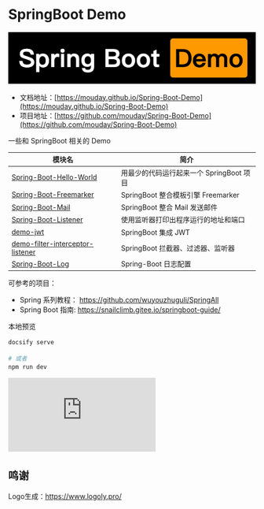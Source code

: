 # SpringBoot Demo
![](logo.png)

- 文档地址：[https://mouday.github.io/Spring-Boot-Demo](https://mouday.github.io/Spring-Boot-Demo)
- 项目地址：[https://github.com/mouday/Spring-Boot-Demo](https://github.com/mouday/Spring-Boot-Demo)

一些和 SpringBoot 相关的 Demo

| 模块名                                                                         | 简介                                     |
| ------------------------------------------------------------------------------ | ---------------------------------------- |
| [Spring-Boot-Hello-World](Spring-Boot-Hello-World/README.md)                   | 用最少的代码运行起来一个 SpringBoot 项目 |
| [Spring-Boot-Freemarker](Spring-Boot-Freemarker/README.md)                     | SpringBoot 整合模板引擎 Freemarker       |
| [Spring-Boot-Mail](Spring-Boot-Mail/README.md)                                 | SpringBoot 整合 Mail 发送邮件            |
| [Spring-Boot-Listener](Spring-Boot-Listener/README.md)                         | 使用监听器打印出程序运行的地址和端口     |
| [demo-jwt](demo-jwt/README.md)                                                 | SpringBoot 集成 JWT                      |
| [demo-filter-interceptor-listener](demo-filter-interceptor-listener/README.md) | SpringBoot 拦截器、过滤器、监听器        |
| [Spring-Boot-Log](Spring-Boot-Log/README.md)                                   | Spring-Boot 日志配置                     |

可参考的项目：

- Spring 系列教程： https://github.com/wuyouzhuguli/SpringAll
- Spring Boot 指南: https://snailclimb.gitee.io/springboot-guide/

本地预览

```bash
docsify serve

# 或者
npm run dev
```

![](https://api.isoyu.com/bing_images.php)

## 鸣谢

Logo生成：https://www.logoly.pro/
